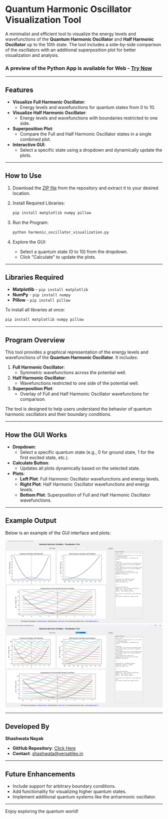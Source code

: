 # Quantum Harmonic Oscillator Visualization Tool

A minimalist and efficient tool to visualize the energy levels and wavefunctions of the **Quantum Harmonic Oscillator** and **Half Harmonic Oscillator** up to the 10th state. The tool includes a side-by-side comparison of the oscillators with an additional superposition plot for better visualization and analysis.

### A preview of the Python App is available for Web - [Try Now](https://shashwatanayak.github.io/minimalist-quantum-lho/)

---

## Features

- **Visualize Full Harmonic Oscillator**:
  - Energy levels and wavefunctions for quantum states from 0 to 10.
- **Visualize Half Harmonic Oscillator**:
  - Energy levels and wavefunctions with boundaries restricted to one side.
- **Superposition Plot**:
  - Compare the Full and Half Harmonic Oscillator states in a single combined plot.
- **Interactive GUI**:
  - Select a specific state using a dropdown and dynamically update the plots.

---

## How to Use

1. Download the [ZIP file](https://github.com/shashwatanayak/minimalist-quantum-lho/blob/main/harmonic_oscillator_visualization.zip) from the repository and extract it to your desired location.

2. Install Required Libraries:
   ```bash
   pip install matplotlib numpy pillow
   ```

3. Run the Program:
   ```bash
   python harmonic_oscillator_visualization.py
   ```

4. Explore the GUI:
   - Select a quantum state (0 to 10) from the dropdown.
   - Click "Calculate" to update the plots.

---

## Libraries Required

- **Matplotlib** - `pip install matplotlib`
- **NumPy** - `pip install numpy`
- **Pillow** - `pip install pillow`

To install all libraries at once:
```bash
pip install matplotlib numpy pillow
```

---

## Program Overview

This tool provides a graphical representation of the energy levels and wavefunctions of the **Quantum Harmonic Oscillator**. It includes:

1. **Full Harmonic Oscillator**:
   - Symmetric wavefunctions across the potential well.
2. **Half Harmonic Oscillator**:
   - Wavefunctions restricted to one side of the potential well.
3. **Superposition Plot**:
   - Overlay of Full and Half Harmonic Oscillator wavefunctions for comparison.

The tool is designed to help users understand the behavior of quantum harmonic oscillators and their boundary conditions.

---

## How the GUI Works

- **Dropdown**:
  - Select a specific quantum state (e.g., 0 for ground state, 1 for the first excited state, etc.).
- **Calculate Button**:
  - Updates all plots dynamically based on the selected state.
- **Plots**:
  - **Left Plot**: Full Harmonic Oscillator wavefunctions and energy levels.
  - **Right Plot**: Half Harmonic Oscillator wavefunctions and energy levels.
  - **Bottom Plot**: Superposition of Full and Half Harmonic Oscillator wavefunctions.

---

## Example Output

Below is an example of the GUI interface and plots:

![Quantum Harmonic Oscillator Visualization - 1st Excited State](screenshot.png)
![Quantum Harmonic Oscillator Visualization - All States](screenshot2.png)

---

## Developed By

**Shashwata Nayak**  
- **GitHub Repository**: [Click Here](https://github.com/shashwatanayak/minimalist-quantum-lho)  
- **Contact**: [shashwata@versatilex.in](mailto:shashwata@versatilex.in)

---

## Future Enhancements

- Include support for arbitrary boundary conditions.
- Add functionality for visualizing higher quantum states.
- Implement additional quantum systems like the anharmonic oscillator.

---

Enjoy exploring the quantum world!

